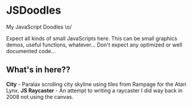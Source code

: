 JSDoodles
=========

My JavaScript Doodles \o/

Expect all kinds of small JavaScripts here. This can be small graphics demos, useful functions, whatever...
Don't expect any optimized or well documented code...

What's in here??
----------------
**City**         - Paralax scrolling city skyline using tiles from Rampage for the Atari Lynx.
**JS Raycaster** - An attempt to writing a raycaster I did way back in 2008 not using the canvas.